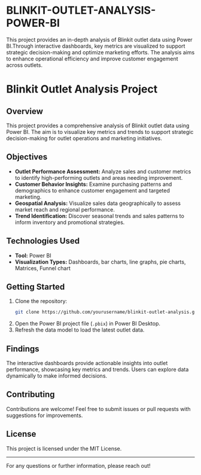 # BLINKIT-OUTLET-ANALYSIS-POWER-BI
This project provides an in-depth analysis of Blinkit outlet data using Power BI.Through interactive dashboards, key metrics are visualized to support strategic decision-making and optimize marketing efforts. The analysis aims to enhance operational efficiency and improve customer engagement across outlets.
# Blinkit Outlet Analysis Project

## Overview

This project provides a comprehensive analysis of Blinkit outlet data using Power BI. The aim is to visualize key metrics and trends to support strategic decision-making for outlet operations and marketing initiatives.

## Objectives

- **Outlet Performance Assessment:** Analyze sales and customer metrics to identify high-performing outlets and areas needing improvement.
- **Customer Behavior Insights:** Examine purchasing patterns and demographics to enhance customer engagement and targeted marketing.
- **Geospatial Analysis:** Visualize sales data geographically to assess market reach and regional performance.
- **Trend Identification:** Discover seasonal trends and sales patterns to inform inventory and promotional strategies.

## Technologies Used

- **Tool:** Power BI
- **Visualization Types:** Dashboards, bar charts, line graphs, pie charts, Matrices, Funnel chart

## Getting Started

1. Clone the repository:
   ```bash
   git clone https://github.com/yourusername/blinkit-outlet-analysis.git
   ```
2. Open the Power BI project file (`.pbix`) in Power BI Desktop.
3. Refresh the data model to load the latest outlet data.

## Findings

The interactive dashboards provide actionable insights into outlet performance, showcasing key metrics and trends. Users can explore data dynamically to make informed decisions.

## Contributing

Contributions are welcome! Feel free to submit issues or pull requests with suggestions for improvements.

## License

This project is licensed under the MIT License.

---

For any questions or further information, please reach out!
